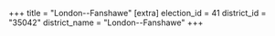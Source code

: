 +++
title = "London--Fanshawe"
[extra]
election_id = 41
district_id = "35042"
district_name = "London--Fanshawe"
+++
